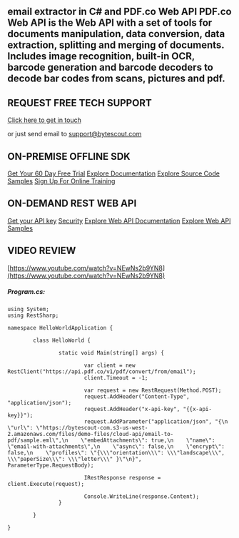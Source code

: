## email extractor in C# and PDF.co Web API PDF.co Web API is the Web API with a set of tools for documents manipulation, data conversion, data extraction, splitting and merging of documents. Includes image recognition, built-in OCR, barcode generation and barcode decoders to decode bar codes from scans, pictures and pdf.

## REQUEST FREE TECH SUPPORT

[Click here to get in touch](https://bytescout.zendesk.com/hc/en-us/requests/new?subject=PDF.co%20Web%20API%20Question)

or just send email to [support@bytescout.com](mailto:support@bytescout.com?subject=PDF.co%20Web%20API%20Question) 

## ON-PREMISE OFFLINE SDK 

[Get Your 60 Day Free Trial](https://bytescout.com/download/web-installer?utm_source=github-readme)
[Explore Documentation](https://bytescout.com/documentation/index.html?utm_source=github-readme)
[Explore Source Code Samples](https://github.com/bytescout/ByteScout-SDK-SourceCode/)
[Sign Up For Online Training](https://academy.bytescout.com/)


## ON-DEMAND REST WEB API

[Get your API key](https://app.pdf.co/signup?utm_source=github-readme)
[Security](https://pdf.co/security)
[Explore Web API Documentation](https://apidocs.pdf.co?utm_source=github-readme)
[Explore Web API Samples](https://github.com/bytescout/ByteScout-SDK-SourceCode/tree/master/PDF.co%20Web%20API)

## VIDEO REVIEW

[https://www.youtube.com/watch?v=NEwNs2b9YN8](https://www.youtube.com/watch?v=NEwNs2b9YN8)




<!-- code block begin -->

##### **Program.cs:**
    
```
using System;
using RestSharp;

namespace HelloWorldApplication {

		class HelloWorld {

				static void Main(string[] args) {

						var client = new RestClient("https://api.pdf.co/v1/pdf/convert/from/email");
						client.Timeout = -1;

						var request = new RestRequest(Method.POST);
						request.AddHeader("Content-Type", "application/json");
						request.AddHeader("x-api-key", "{{x-api-key}}");
						request.AddParameter("application/json", "{\n    \"url\": \"https://bytescout-com.s3-us-west-2.amazonaws.com/files/demo-files/cloud-api/email-to-pdf/sample.eml\",\n    \"embedAttachments\": true,\n    \"name\": \"email-with-attachments\",\n    \"async\": false,\n    \"encrypt\": false,\n    \"profiles\": \"{\\\"orientation\\\": \\\"landscape\\\", \\\"paperSize\\\": \\\"letter\\\" }\"\n}",  ParameterType.RequestBody);

						IRestResponse response = client.Execute(request);

						Console.WriteLine(response.Content);
				}

		}

}

```

<!-- code block end -->
